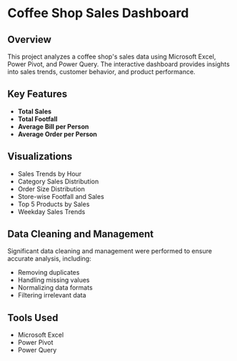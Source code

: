 # Coffee Shop Sales Dashboard

## Overview
This project analyzes a coffee shop's sales data using Microsoft Excel, Power Pivot, and Power Query. The interactive dashboard provides insights into sales trends, customer behavior, and product performance.

## Key Features
- **Total Sales**
- **Total Footfall**
- **Average Bill per Person**
- **Average Order per Person**

## Visualizations
- Sales Trends by Hour
- Category Sales Distribution
- Order Size Distribution
- Store-wise Footfall and Sales
- Top 5 Products by Sales
- Weekday Sales Trends

## Data Cleaning and Management
Significant data cleaning and management were performed to ensure accurate analysis, including:
- Removing duplicates
- Handling missing values
- Normalizing data formats
- Filtering irrelevant data

## Tools Used
- Microsoft Excel
- Power Pivot
- Power Query

